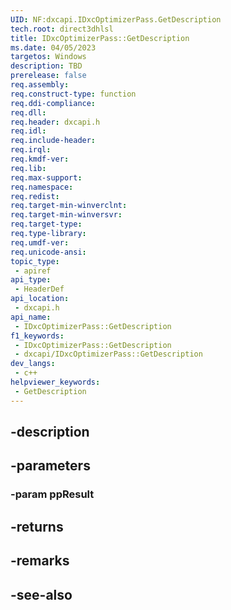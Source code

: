 ```yaml
---
UID: NF:dxcapi.IDxcOptimizerPass.GetDescription
tech.root: direct3dhlsl
title: IDxcOptimizerPass::GetDescription
ms.date: 04/05/2023
targetos: Windows
description: TBD
prerelease: false
req.assembly: 
req.construct-type: function
req.ddi-compliance: 
req.dll: 
req.header: dxcapi.h
req.idl: 
req.include-header: 
req.irql: 
req.kmdf-ver: 
req.lib: 
req.max-support: 
req.namespace: 
req.redist: 
req.target-min-winverclnt: 
req.target-min-winversvr: 
req.target-type: 
req.type-library: 
req.umdf-ver: 
req.unicode-ansi: 
topic_type:
 - apiref
api_type:
 - HeaderDef
api_location:
 - dxcapi.h
api_name:
 - IDxcOptimizerPass::GetDescription
f1_keywords:
 - IDxcOptimizerPass::GetDescription
 - dxcapi/IDxcOptimizerPass::GetDescription
dev_langs:
 - c++
helpviewer_keywords:
 - GetDescription
---
```


## -description

## -parameters

### -param ppResult

## -returns

## -remarks

## -see-also

